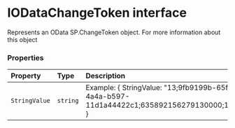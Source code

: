 # IODataChangeToken interface





Represents an OData SP.ChangeToken object. For more information about this object




### Properties

| Property	   | Type	| Description|
|:-------------|:-------|:-----------|
|`StringValue`      | `string` | Example: { StringValue: "13;9fb9199b-65f2-4a4a-b597-11d1a44422c1;635892156279130000;10721" } |




